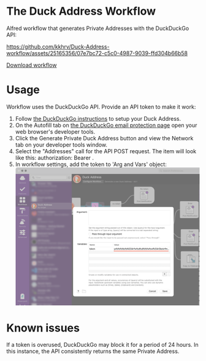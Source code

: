 # The Duck Address Workflow
Alfred workflow that generates Private Addresses with the DuckDuckGo API:

https://github.com/kkhrv/Duck-Address-workflow/assets/25165356/07e7bc72-c5c0-4987-9039-ffd304b66b58

[Download workflow](https://github.com/kkhrv/Duck-Address-workflow/raw/main/workflow/Duck%20Address.alfredworkflow)

# Usage
Workflow uses the DuckDuckGo API. Provide an API token to make it work:
1. Follow [the DuckDuckGo instructions](https://duckduckgo.com/email) to setup your Duck Address.
2. On the Autofill tab on [the DuckDuckGo email protection page](https://duckduckgo.com/email/settings/autofill) open your web browser's developer tools.
3. Click the Generate Private Duck Address button and view the Network tab on your developer tools window.
4. Select the "Addresses" call for the API POST request. The item will look like this: authorization: Bearer <API token>.
5. In workflow settings, add the token to 'Arg and Vars' object:
   
![Arg and Vars](assets/insertToken.png)

# Known issues
If a token is overused, DuckDuckGo may block it for a period of 24 hours. In this instance, the API consistently returns the same Private Address.
